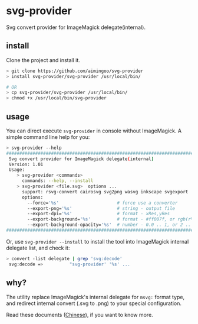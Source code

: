 # svg-provider

Svg convert provider for ImageMagick delegate(internal).



## install

Clone the project and install it.

```bash
> git clone https://github.com/aimingoo/svg-provider
> install svg-provider/svg-provider /usr/local/bin/

# OR
> cp svg-provider/svg-provider /usr/local/bin/
> chmod +x /usr/local/bin/svg-provider
```



## usage

You can direct execute `svg-provider` in console without ImageMagick. A simple command line help for you:

```bash
> svg-provider --help
###############################################################################
 Svg convert provider for ImageMagick delegate(internal)
 Version: 1.01
 Usage:
	> svg-provider <commands>
	  commands: --help, --install
	> svg-provider <file.svg>  options ...
	  support: rsvg-convert cairosvg svg2png wasvg inkscape svgexport
	  options:
	    --force='%s'                      # force use a converter
	    --export-png='%s'                 # string - output file
	    --export-dpi='%s'                 # format - xRes,yRes
	    --export-background='%s'          # format - #ff007f, or rgb(r%,g%,b%)
	    --export-background-opacity='%s'  # number - 0.0 .. 1, or 2 .. 255
###############################################################################
```



Or, use `svg-provider --install` to install the tool into ImageMagick internal delegate list, and check it:

```bash
> convert -list delegate | grep 'svg:decode'
 svg:decode =>          "svg-provider' '%s' ...
```



## why?

The utility replace ImageMagick's  internal delegate for `msvg:` format type, and redirect internal convert (.svg to .png) to your special configuration.

Read these documents ([Chinese](https://aimingoo.github.io/1-1727.html)), if you want to know more.
